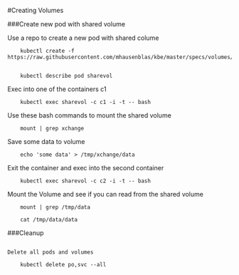 #Creating Volumes


###Create new pod with shared volume



Use a repo to create a new pod with shared colume

```
	kubectl create -f https://raw.githubusercontent.com/mhausenblas/kbe/master/specs/volumes/pod.yaml


	kubectl describe pod sharevol
```

Exec into one of the containers c1
```
	kubectl exec sharevol -c c1 -i -t -- bash
```
Use these bash commands to mount the shared volume
```
	mount | grep xchange
```
Save some data to volume
```
	echo 'some data' > /tmp/xchange/data
```
Exit the container and exec into the second container
```
	kubectl exec sharevol -c c2 -i -t -- bash
```
Mount the Volume and see if you can read from the shared volume
```
	mount | grep /tmp/data

	cat /tmp/data/data
```


###Cleanup

```

Delete all pods and volumes

	kubectl delete po,svc --all

```